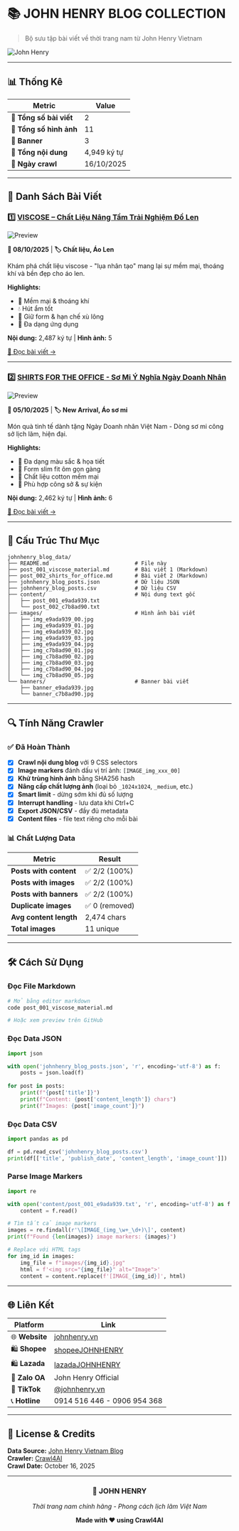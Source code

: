 # 📚 JOHN HENRY BLOG COLLECTION

> Bộ sưu tập bài viết về thời trang nam từ John Henry Vietnam

![John Henry](https://johnhenry.vn/cdn/shop/files/logo.png)

---

## 📊 Thống Kê

| Metric | Value |
|--------|-------|
| 📝 **Tổng số bài viết** | 2 |
| 📸 **Tổng số hình ảnh** | 11 |
| 🎨 **Banner** | 3 |
| 📄 **Tổng nội dung** | 4,949 ký tự |
| 📅 **Ngày crawl** | 16/10/2025 |

---

## 📖 Danh Sách Bài Viết

### 1️⃣ [VISCOSE – Chất Liệu Nâng Tầm Trải Nghiệm Đồ Len](post_001_viscose_material.md)

![Preview](banners/banner_e9ada939.jpg)

**📅 08/10/2025** | **🏷️ Chất liệu, Áo Len**

Khám phá chất liệu viscose - "lụa nhân tạo" mang lại sự mềm mại, thoáng khí và bền đẹp cho áo len.

**Highlights:**
- 🌸 Mềm mại & thoáng khí
- 💧 Hút ẩm tốt
- 👔 Giữ form & hạn chế xù lông
- 🎨 Đa dạng ứng dụng

**Nội dung:** 2,487 ký tự | **Hình ảnh:** 5

[📖 Đọc bài viết →](post_001_viscose_material.md)

---

### 2️⃣ [SHIRTS FOR THE OFFICE - Sơ Mi Ý Nghĩa Ngày Doanh Nhân](post_002_shirts_for_office.md)

![Preview](banners/banner_c7b8ad90.jpg)

**📅 05/10/2025** | **🏷️ New Arrival, Áo sơ mi**

Món quà tinh tế dành tặng Ngày Doanh nhân Việt Nam - Dòng sơ mi công sở lịch lãm, hiện đại.

**Highlights:**
- 🎨 Đa dạng màu sắc & họa tiết
- 👕 Form slim fit ôm gọn gàng
- 🌟 Chất liệu cotton mềm mại
- 💼 Phù hợp công sở & sự kiện

**Nội dung:** 2,462 ký tự | **Hình ảnh:** 6

[📖 Đọc bài viết →](post_002_shirts_for_office.md)

---

## 📂 Cấu Trúc Thư Mục

```
johnhenry_blog_data/
├── README.md                           # File này
├── post_001_viscose_material.md        # Bài viết 1 (Markdown)
├── post_002_shirts_for_office.md       # Bài viết 2 (Markdown)
├── johnhenry_blog_posts.json           # Dữ liệu JSON
├── johnhenry_blog_posts.csv            # Dữ liệu CSV
├── content/                            # Nội dung text gốc
│   ├── post_001_e9ada939.txt
│   └── post_002_c7b8ad90.txt
├── images/                             # Hình ảnh bài viết
│   ├── img_e9ada939_00.jpg
│   ├── img_e9ada939_01.jpg
│   ├── img_e9ada939_02.jpg
│   ├── img_e9ada939_03.jpg
│   ├── img_e9ada939_04.jpg
│   ├── img_c7b8ad90_01.jpg
│   ├── img_c7b8ad90_02.jpg
│   ├── img_c7b8ad90_03.jpg
│   ├── img_c7b8ad90_04.jpg
│   └── img_c7b8ad90_05.jpg
└── banners/                            # Banner bài viết
    ├── banner_e9ada939.jpg
    └── banner_c7b8ad90.jpg
```

---

## 🔍 Tính Năng Crawler

### ✅ Đã Hoàn Thành

- [x] **Crawl nội dung blog** với 9 CSS selectors
- [x] **Image markers** đánh dấu vị trí ảnh: `[IMAGE_img_xxx_00]`
- [x] **Khử trùng hình ảnh** bằng SHA256 hash
- [x] **Nâng cấp chất lượng ảnh** (loại bỏ `_1024x1024`, `_medium`, etc.)
- [x] **Smart limit** - dừng sớm khi đủ số lượng
- [x] **Interrupt handling** - lưu data khi Ctrl+C
- [x] **Export JSON/CSV** - đầy đủ metadata
- [x] **Content files** - file text riêng cho mỗi bài

### 📊 Chất Lượng Data

| Metric | Result |
|--------|--------|
| **Posts with content** | ✅ 2/2 (100%) |
| **Posts with images** | ✅ 2/2 (100%) |
| **Posts with banners** | ✅ 2/2 (100%) |
| **Duplicate images** | ✅ 0 (removed) |
| **Avg content length** | 2,474 chars |
| **Total images** | 11 unique |

---

## 🛠️ Cách Sử Dụng

### Đọc File Markdown
```bash
# Mở bằng editor markdown
code post_001_viscose_material.md

# Hoặc xem preview trên GitHub
```

### Đọc Data JSON
```python
import json

with open('johnhenry_blog_posts.json', 'r', encoding='utf-8') as f:
    posts = json.load(f)
    
for post in posts:
    print(f"{post['title']}")
    print(f"Content: {post['content_length']} chars")
    print(f"Images: {post['image_count']}")
```

### Đọc Data CSV
```python
import pandas as pd

df = pd.read_csv('johnhenry_blog_posts.csv')
print(df[['title', 'publish_date', 'content_length', 'image_count']])
```

### Parse Image Markers
```python
import re

with open('content/post_001_e9ada939.txt', 'r', encoding='utf-8') as f:
    content = f.read()

# Tìm tất cả image markers
images = re.findall(r'\[IMAGE_(img_\w+_\d+)\]', content)
print(f"Found {len(images)} image markers: {images}")

# Replace với HTML tags
for img_id in images:
    img_file = f"images/{img_id}.jpg"
    html = f'<img src="{img_file}" alt="Image">'
    content = content.replace(f'[IMAGE_{img_id}]', html)
```

---

## 🌐 Liên Kết

<div align="center">

| Platform | Link |
|----------|------|
| 🌐 **Website** | [johnhenry.vn](https://johnhenry.vn) |
| 🛍️ **Shopee** | [shopeeJOHNHENRY](https://shopee.vn/johnhenry) |
| 🛍️ **Lazada** | [lazadaJOHNHENRY](https://www.lazada.vn/shop/johnhenry) |
| 💬 **Zalo OA** | John Henry Official |
| 🎵 **TikTok** | [@johnhenry.vn](https://www.tiktok.com/@johnhenry.vn) |
| 📞 **Hotline** | 0914 516 446 - 0906 954 368 |

</div>

---

## 📝 License & Credits

**Data Source:** [John Henry Vietnam Blog](https://johnhenry.vn/blogs/xu-huong)  
**Crawler:** [Crawl4AI](https://github.com/unclecode/crawl4ai)  
**Crawl Date:** October 16, 2025

---

<div align="center">

### 🎯 JOHN HENRY
*Thời trang nam chính hãng - Phong cách lịch lãm Việt Nam*

**Made with ❤️ using Crawl4AI**

</div>
